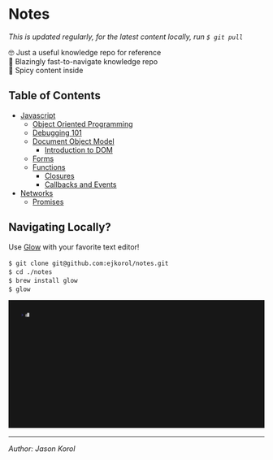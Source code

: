 # Notes

*This is updated regularly, for the latest content locally, run `$ git pull`*

🤓 Just a useful knowledge repo for reference\
🚀 Blazingly fast-to-navigate knowledge repo\
🥵 Spicy content inside

## Table of Contents

* [Javascript](#)
    * [Object Oriented Programming](./javascript/object-orient-programming.md)
    * [Debugging 101](./javascript/debugging-101.md)
    * [Document Object Model](#) 
        * [Introduction to DOM](./javascript/DOM/intro.md)
    * [Forms](./javascript/forms.md)
    * [Functions](#)
        * [Closures](./javascript/functions/closures.md)
        * [Callbacks and Events](./javascript/functions/callbacks.md)
* [Networks](#)
    * [Promises](./networks/promises.md)

## Navigating Locally?

Use [Glow](https://github.com/charmbracelet/glow) with your favorite text editor!

`$ git clone git@github.com:ejkorol/notes.git`\
`$ cd ./notes`\
`$ brew install glow`\
`$ glow`

![Terminal Gif](./assets/local-navigation.gif)

---

*Author: Jason Korol*
